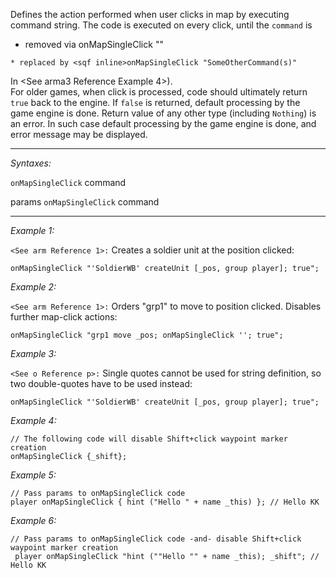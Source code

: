 Defines the action performed when user clicks in map by executing command string. The code is executed on every click, until the `command` is 
* removed via <sqf inline>onMapSingleClick ""
```, or
* replaced by <sqf inline>onMapSingleClick "SomeOtherCommand(s)"
```

In <See arma3 Reference Example 4>).<br>
For older games, when click is processed, code should ultimately return `true` back to the engine. If `false` is returned, default processing by the game engine is done.
Return value of any other type (including `Nothing`) is an error. In such case default processing by the game engine is done, and error message may be displayed.


---
*Syntaxes:*

`onMapSingleClick` command

params `onMapSingleClick` command

---
*Example 1:*

`<See arm Reference 1>:` Creates a soldier unit at the position clicked:

```sqf
onMapSingleClick "'SoldierWB' createUnit [_pos, group player]; true";
```

*Example 2:*

`<See arm Reference 1>:` Orders "grp1" to move to position clicked. Disables further map-click actions:

```sqf
onMapSingleClick "grp1 move _pos; onMapSingleClick ''; true";
```

*Example 3:*

`<See o Reference p>:` Single quotes cannot be used for string definition, so two double-quotes have to be used instead:

```sqf
onMapSingleClick "'SoldierWB' createUnit [_pos, group player]; true";
```

*Example 4:*

```sqf
// The following code will disable Shift+click waypoint marker creation
onMapSingleClick {_shift};
```

*Example 5:*

```sqf
// Pass params to onMapSingleClick code
player onMapSingleClick { hint ("Hello " + name _this) }; // Hello KK
```

*Example 6:*

```sqf
// Pass params to onMapSingleClick code -and- disable Shift+click waypoint marker creation
 player onMapSingleClick "hint (""Hello "" + name _this); _shift"; // Hello KK
```